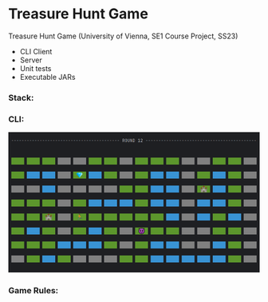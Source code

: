 # Treasure Hunt Game
Treasure Hunt Game (University of Vienna, SE1 Course Project, SS23)

- CLI Client
- Server
- Unit tests
- Executable JARs

### Stack:

### CLI: 
![treasure hunt game ui](https://github.com/TTsonev/treasure-hunt-game/blob/main/cli.png)

### Game Rules:
